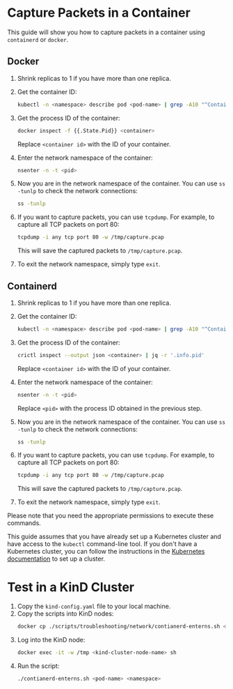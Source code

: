 # Capture Packets in a Container

This guide will show you how to capture packets in a container using `containerd` or `docker`.

## Docker

1. Shrink replicas to 1 if you have more than one replica.
2. Get the container ID:

   ```bash
   kubectl -n <namespace> describe pod <pod-name> | grep -A10 "^Containers:" | grep -Eo 'docker://.*$' | head -n 1 | sed 's/docker:\/\/\(.*\)$/\1/'
   ```

3. Get the process ID of the container:

   ```bash
   docker inspect -f {{.State.Pid}} <container>
   ```

   Replace `<container id>` with the ID of your container.

4. Enter the network namespace of the container:

   ```bash
   nsenter -n -t <pid>
   ```

5. Now you are in the network namespace of the container. You can use `ss -tunlp` to check the network connections:

   ```bash
   ss -tunlp
   ```

6. If you want to capture packets, you can use `tcpdump`. For example, to capture all TCP packets on port 80:

   ```bash
   tcpdump -i any tcp port 80 -w /tmp/capture.pcap
   ```

   This will save the captured packets to `/tmp/capture.pcap`.

7. To exit the network namespace, simply type `exit`.

## Containerd

1. Shrink replicas to 1 if you have more than one replica.
2. Get the container ID:
   ```bash
   kubectl -n <namespace> describe pod <pod-name> | grep -A10 "^Containers:" | grep -Eo 'containerd://.*$' | head -n 1 | sed 's/containerd:\/\/\(.*\)$/\1/'
   ```
3. Get the process ID of the container:

   ```bash
   crictl inspect --output json <container> | jq -r '.info.pid'
   ```

   Replace `<container id>` with the ID of your container.

4. Enter the network namespace of the container:

   ```bash
   nsenter -n -t <pid>
   ```

   Replace `<pid>` with the process ID obtained in the previous step.

5. Now you are in the network namespace of the container. You can use `ss -tunlp` to check the network connections:

   ```bash
   ss -tunlp
   ```

6. If you want to capture packets, you can use `tcpdump`. For example, to capture all TCP packets on port 80:

   ```bash
   tcpdump -i any tcp port 80 -w /tmp/capture.pcap
   ```

   This will save the captured packets to `/tmp/capture.pcap`.

7. To exit the network namespace, simply type `exit`.

Please note that you need the appropriate permissions to execute these commands.

This guide assumes that you have already set up a Kubernetes cluster and have access to the `kubectl` command-line tool. If you don't have a Kubernetes cluster, you can follow the instructions in the [Kubernetes documentation](https://kubernetes.io/docs/setup/) to set up a cluster.

# Test in a KinD Cluster

1. Copy the `kind-config.yaml` file to your local machine.
2. Copy the scripts into KinD nodes:
   ```bash
   docker cp ./scripts/troubleshooting/network/contianerd-enterns.sh <kind-cluster-node-name>:/tmp
   ```
3. Log into the KinD node:
   ```bash
   docker exec -it -w /tmp <kind-cluster-node-name> sh
   ```
4. Run the script:
   ```bash
   ./contianerd-enterns.sh <pod-name> <namespace>
   ```

